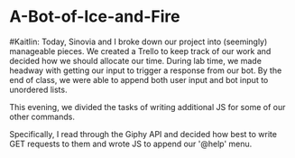 # A-Bot-of-Ice-and-Fire

#Kaitlin:
Today, Sinovia and I broke down our project into (seemingly) manageable pieces. We created a Trello to keep track of our work and decided how we should allocate our time.
During lab time, we made headway with getting our input to trigger a response from our bot. By the end of class, we were able to append both user input and bot input to unordered lists.

This evening, we divided the tasks of writing additional JS for some of our other commands.

Specifically, I read through the Giphy API and decided how best to write GET requests to them and wrote JS to append our '@help' menu.
